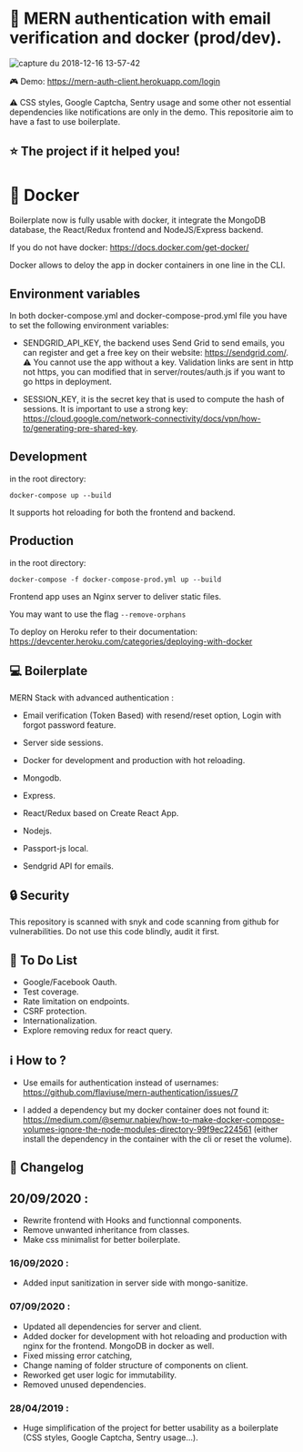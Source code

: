 # :rocket: MERN authentication with email verification and docker (prod/dev).

![capture du 2018-12-16 13-57-42](https://user-images.githubusercontent.com/40322270/50053751-aa653080-013a-11e9-9a8d-35a55c9042f1.png)

:video_game: Demo: https://mern-auth-client.herokuapp.com/login

:warning: CSS styles, Google Captcha, Sentry usage and some other not essential dependencies like notifications are only in the demo. This repositorie aim to have a fast to use boilerplate.

## :star: The project if it helped you!

# :whale: Docker

Boilerplate now is fully usable with docker, it integrate the MongoDB database, the React/Redux frontend and NodeJS/Express backend.

If you do not have docker: https://docs.docker.com/get-docker/

Docker allows to deloy the app in docker containers in one line in the CLI.

## Environment variables

In both docker-compose.yml and docker-compose-prod.yml file you have to set the following environment variables:

- SENDGRID_API_KEY, the backend uses Send Grid to send emails, you can register and get a free key on their website: https://sendgrid.com/. :warning: You cannot use the app without a key. Validation links are sent in http not https, you can modified that in server/routes/auth.js if you want to go https in deployment.

- SESSION_KEY, it is the secret key that is used to compute the hash of sessions. It is important to use a strong key: https://cloud.google.com/network-connectivity/docs/vpn/how-to/generating-pre-shared-key.

## Development

in the root directory:

`docker-compose up --build`

It supports hot reloading for both the frontend and backend.

## Production

in the root directory:

`docker-compose -f docker-compose-prod.yml up --build`

Frontend app uses an Nginx server to deliver static files.

You may want to use the flag `--remove-orphans`

To deploy on Heroku refer to their documentation:
https://devcenter.heroku.com/categories/deploying-with-docker

## :computer: Boilerplate

MERN Stack with advanced authentication :

- Email verification (Token Based) with resend/reset option, Login with forgot password feature.

- Server side sessions.

- Docker for development and production with hot reloading.

- Mongodb.

- Express.

- React/Redux based on Create React App.

- Nodejs.

- Passport-js local.

- Sendgrid API for emails.

## :lock: Security

This repository is scanned with snyk and code scanning from github for vulnerabilities. Do not use this code blindly, audit it first.

## :construction: To Do List

- Google/Facebook Oauth.
- Test coverage.
- Rate limitation on endpoints.
- CSRF protection.
- Internationalization.
- Explore removing redux for react query.

## :information_source: How to ?

- Use emails for authentication instead of usernames: https://github.com/flaviuse/mern-authentication/issues/7

- I added a dependency but my docker container does not found it: https://medium.com/@semur.nabiev/how-to-make-docker-compose-volumes-ignore-the-node-modules-directory-99f9ec224561 (either install the dependency in the container with the cli or reset the volume).

## :scroll: Changelog

## 20/09/2020 :

- Rewrite frontend with Hooks and functionnal components.
- Remove unwanted inheritance from classes.
- Make css minimalist for better boilerplate.

### 16/09/2020 :

- Added input sanitization in server side with mongo-sanitize.

### 07/09/2020 :

- Updated all dependencies for server and client.
- Added docker for development with hot reloading and production with nginx for the frontend. MongoDB in docker as well.
- Fixed missing error catching,
- Change naming of folder structure of components on client.
- Reworked get user logic for immutability.
- Removed unused dependencies.

### 28/04/2019 :

- Huge simplification of the project for better usability as a boilerplate (CSS styles, Google Captcha, Sentry usage...).
